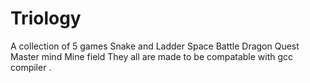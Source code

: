 # Triology
A collection of 5 games 
Snake and Ladder
Space Battle
Dragon Quest
Master mind 
Mine field
They all are made to be compatable with gcc compiler .
